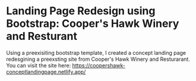 # Landing Page Redesign using Bootstrap: Cooper's Hawk Winery and Resturant

Using a preexisiting bootstrap template, I created a concept landing page redesgining a preexsting site from Cooper's Hawk Winery and Resturarant.
You can visit the site here: https://coopershawk-conceptlandingpage.netlify.app/
